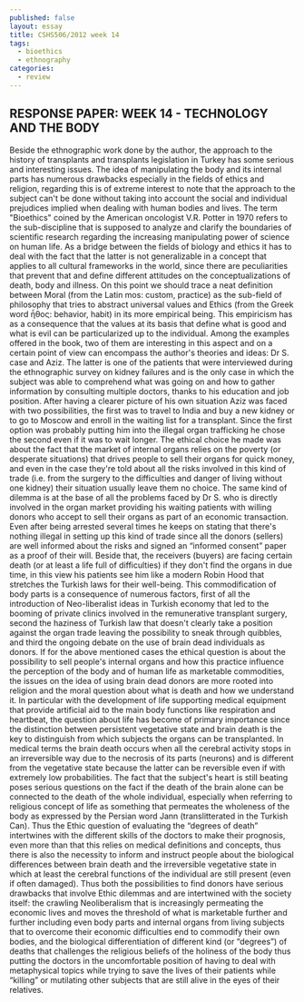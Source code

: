 ```yaml
---
published: false
layout: essay
title: CSHS506/2012 week 14
tags: 
  - bioethics
  - ethnography
categories: 
  - review
---
```



## RESPONSE PAPER: WEEK 14 - TECHNOLOGY AND THE BODY

Beside the ethnographic work done by the author, the approach to the history of transplants and transplants legislation in Turkey has some serious and interesting issues. The idea of manipulating the body and its internal parts has numerous drawbacks especially in the fields of ethics and religion, regarding this is of extreme interest to note that the approach to the subject can't be done without taking into account the social and individual prejudices implied when dealing with human bodies and lives. The term "Bioethics" coined by the American oncologist V.R. Potter in 1970 refers  to the sub-discipline that is supposed to analyze and clarify the boundaries of scientific research regarding the increasing manipulating power of science on human life. As a bridge between the fields of biology and ethics it has to deal with the fact that the latter is not generalizable in a concept that applies to all cultural frameworks in the world, since there are peculiarities that prevent that and define different attitudes on the conceptualizations of death, body and illness. On this point we should trace a neat definition between Moral (from the Latin mos: custom, practice) as the sub-field of philosophy that tries to abstract universal values and Ethics (from the Greek word ἦθος: behavior, habit) in its more empirical being.  This empiricism has as a consequence that the values at its basis that define what is good and what is evil can be particularized up to the individual. Among the examples offered in the book, two of them are interesting in this aspect and on a certain point of view can encompass the author's theories and ideas: Dr S. case and Aziz. The latter is one of the patients that were interviewed during the ethnographic survey on kidney failures and is the only case in which the subject was able to comprehend what was going on and how to gather information by consulting multiple doctors, thanks to his education and job position. After having a clearer picture of his own situation Aziz was faced with two possibilities, the first was to travel to India and buy a new kidney or to go to Moscow and enroll in the waiting list for a transplant. Since the first option was probably putting him into the illegal organ trafficking he chose the second even if it was to wait longer. The ethical choice he made was about the fact that the market of internal organs relies on the poverty (or desperate situations) that drives people to sell their organs for quick money, and even in the case they're told about all the risks involved in this kind of trade (i.e. from the surgery to the difficulties and danger of living without one kidney) their situation usually leave them no choice. The same kind of dilemma is at the base of all the problems faced by Dr S. who is directly involved in the organ market providing his waiting patients with willing donors who accept to sell their organs as part of an economic transaction. Even after being arrested several times he keeps on stating that there's nothing illegal in setting up this kind of trade since all the donors (sellers) are well informed about the risks and signed an “informed consent” paper as a proof of their will. Beside that, the receivers (buyers) are facing certain death (or at least a life full of difficulties) if they don't find the organs in due time, in this view his patients see him like a modern Robin Hood that stretches the Turkish laws for their well-being. This commodification of body parts is a consequence of numerous factors, first of all the introduction of Neo-liberalist ideas in Turkish economy that led to the booming of private clinics involved in the remunerative transplant surgery, second the haziness of Turkish law that doesn't clearly take a position against the organ trade leaving the possibility to sneak through quibbles, and third the ongoing debate on the use of brain dead individuals as donors. If for the above mentioned cases the ethical question is about the possibility to sell people's internal organs and how this practice influence the perception of the body and of human life as marketable commodities, the issues on the idea of using brain dead donors are more rooted into religion and the moral question about what is death and how we understand it. In particular with the development of life supporting medical equipment that provide artificial aid to the main body functions like respiration and heartbeat, the question about life has become of primary importance since the distinction between persistent vegetative state and brain death is the key to distinguish from which subjects the organs can be transplanted. In medical terms the brain death occurs when all the cerebral activity stops in an irreversible way due to the necrosis of its parts (neurons) and is different from the vegetative state because the latter can be reversible even if with extremely low probabilities. The fact that the subject's heart is still beating poses serious questions on the fact if the death of the brain alone can be connected to the death of the whole individual, especially when referring to religious concept of life as something that permeates the wholeness of the body as expressed by the Persian word Jann (translitterated in the Turkish Can). Thus the Ethic question of evaluating the “degrees of death” intertwines with the different skills of the doctors to make their prognosis, even more than that this relies on medical definitions and concepts, thus there is also the necessity to inform and instruct people about the biological differences between brain death and the irreversible vegetative state in which at least the cerebral functions of the individual are still present (even if often damaged). Thus both the possibilities to find donors have serious drawbacks that involve Ethic dilemmas and are intertwined with the society itself: the crawling Neoliberalism that is increasingly permeating the economic lives and moves the threshold of what is marketable further and further including even body parts and internal organs from living subjects that to overcome their economic difficulties end to commodify their own bodies, and the biological differentiation of different kind (or “degrees”) of deaths that challenges the religious beliefs of the holiness of the body thus putting the doctors in the uncomfortable position of having to deal with metaphysical topics while trying to save the lives of their patients while “killing” or mutilating other subjects that are still alive in the eyes of their relatives.
